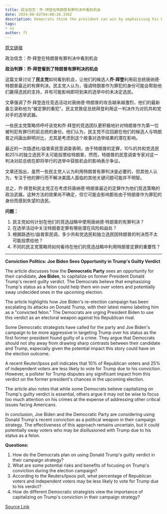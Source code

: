 ```yaml
---
title: 政治信念：乔·拜登在特朗普有罪判决中看到机会
date: 2024-06-02T04:00:26.338Z
description: Democrats think the president can win by emphasising his Republican rival’s status as a felon
tags: 
- us
author: ft
---
```


[原文链接](https://ft.com/content/38a0bf6a-e2a7-4471-9608-2a4293891950)

政治信念：乔·拜登在特朗普有罪判决中看到机会

**政治判罪：乔·拜登看到了特朗普有罪判决的机会**

这篇文章讨论了**民主党**如何看到机会，让他们的候选人**乔·拜登**利用前总统唐纳德·特朗普最近的有罪判决。民主党人认为，强调特朗普作为罪犯的身份可能会帮助他们赢得选民的支持，并有可能影响即将到来的选举中的未决定选民。

文章强调了乔·拜登连任竞选活动对唐纳德·特朗普的攻击越来越激烈，他们的最新备忘录称他为“被定罪的重犯”。民主党敦促总统拜登利用这一判决作为对抗共和党对手的选举武器。

一些民主党策略师呼吁该党和乔·拜登的竞选团队更积极地针对特朗普作为第一位被判犯有罪行的前总统的身份。他们认为，民主党不应回避在他们的候选人与特朗普之间画出鲜明对比，尤其是考虑到这个故事对选举结果的潜在影响。

最近的一次路透社/益普索民意调查表明，由于特朗普的定罪，10%的共和党选民和25%的独立选民不太可能投票给特朗普。然而，特朗普的民意调查专家对这一判决对前总统在即将举行的选举中获胜机会的影响表示争议。

文章还指出，虽然一些民主党人认为利用特朗普有罪判决是必要的，但其他人认为，专注于他的罪行而不解决美国人面临的其他关键问题可能并不明智。

总之，乔·拜登和民主党正在考虑将唐纳德·特朗普最近的定罪作为他们竞选策略的政治武器。这种方法的效果尚不确定，但它可能会影响那些由于特朗普作为罪犯的身份而感到失望的选民。

**问题：**
1. 民主党如何计划在他们的竞选战略中使用唐纳德·特朗普的有罪判决？
2. 在选举活动中关注特朗普定罪有哪些潜在风险和益处？
3. 根据路透社/益普索民调，多少共和党选民和独立选民因特朗普的判决而不太可能投票给他？
4. 不同的民主党策略师如何看待在他们的竞选战略中利用特朗普定罪的重要性？

---

**Conviction Politics: Joe Biden Sees Opportunity in Trump's Guilty Verdict**

The article discusses how the **Democratic Party** sees an opportunity for their candidate, **Joe Biden**, to capitalize on former President Donald Trump's recent guilty verdict. The Democrats believe that emphasizing Trump's status as a felon could help them win over voters and potentially sway undecided ones in the upcoming election.

The article highlights how Joe Biden's re-election campaign has been escalating its attacks on Donald Trump, with their latest memo labeling him as a "convicted felon." The Democrats are urging President Biden to use this verdict as an electoral weapon against his Republican rival.

Some Democratic strategists have called for the party and Joe Biden's campaign to be more aggressive in targeting Trump over his status as the first former president found guilty of a crime. They argue that Democrats should not shy away from drawing sharp contrasts between their candidate and Trump, especially given the potential impact this story could have on the election outcome.

A recent Reuter/Ipsos poll indicates that 10% of Republican voters and 25% of independent voters are less likely to vote for Trump due to his conviction. However, a pollster for Trump disputes any significant impact from this verdict on the former president's chances in the upcoming election.

The article also notes that while some Democrats believe capitalizing on Trump's guilty verdict is essential, others argue it may not be wise to focus too much attention on his crimes at the expense of addressing other critical issues facing Americans.

In conclusion, Joe Biden and the Democratic Party are considering using Donald Trump's recent conviction as a political weapon in their campaign strategy. The effectiveness of this approach remains uncertain, but it could potentially sway voters who may be disillusioned with Trump due to his status as a felon.

**Questions:**
1. How do the Democrats plan on using Donald Trump's guilty verdict in their campaign strategy?
2. What are some potential risks and benefits of focusing on Trump's conviction during the election campaign?
3. According to the Reuters/Ipsos poll, what percentage of Republican voters and independent voters may be less likely to vote for Trump due to his verdict?
4. How do different Democratic strategists view the importance of capitalizing on Trump's conviction in their campaign strategy?

[Source Link](https://ft.com/content/38a0bf6a-e2a7-4471-9608-2a4293891950)

